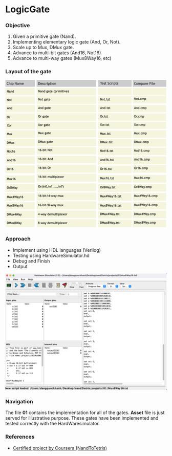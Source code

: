 # LogicGate

### Objective
1. Given a primitive gate (Nand).
2. Implementing elementary logic gate (And, Or, Not).
3. Scale up to Mux, DMux gate.
4. Advance to multi-bit gates (And16, Not16)
5. Advance to multi-way gates (Mux8Way16, etc)


### Layout of the gate 
![alt text](https://github.com/khanhmai20/HACK/blob/main/LogicGate/Asset/Gate.png)

### Approach 
* Implement using HDL languages (Verilog)
* Testing using HardwareSimulator.hd
* Debug and Finish
* Output

![alt text](https://github.com/khanhmai20/HACK/blob/main/LogicGate/Asset/HardwareSimulator.png)

### Navigation
The file **01** contains the implementation for all of the gates. **Asset** file is just served for illustrative purpose. These gates have been implemented and tested correctly with the HardWaresimulator.

### References
* [Certified project by Coursera (NandToTetris)](https://www.nand2tetris.org/project01)
